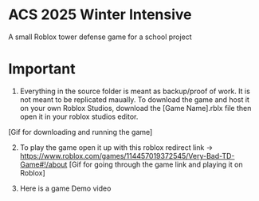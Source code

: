 # ACS 2025 Winter Intensive 
A small Roblox tower defense game for a school project

# Important
1. Everything in the source folder is meant as backup/proof of work. It is not meant to be replicated maually. To download the game and host it on your own Roblox Studios, download the [Game Name].rblx file then open it in your roblox studios editor.

[Gif for downloading and running the game]


2. To play the game open it up with this roblox redirect link -> https://www.roblox.com/games/114457019372545/Very-Bad-TD-Game#!/about
[Gif for going through the game link and playing it on Roblox]

3. Here is a game Demo video
